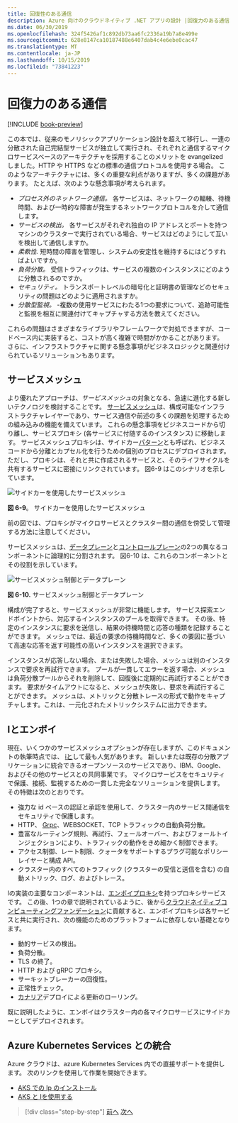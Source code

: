 ```yaml
---
title: 回復性のある通信
description: Azure 向けのクラウドネイティブ .NET アプリの設計 |回復力のある通信
ms.date: 06/30/2019
ms.openlocfilehash: 324f5426af1c892db73aa6fc2336a19b7a8e499e
ms.sourcegitcommit: 628e8147ca10187488e6407dab4c4e6ebe0cac47
ms.translationtype: MT
ms.contentlocale: ja-JP
ms.lasthandoff: 10/15/2019
ms.locfileid: "73841223"
---
```

# <a name="resilient-communications"></a>回復力のある通信

[!INCLUDE [book-preview](../../../includes/book-preview.md)]

この本では、従来のモノリシックアプリケーション設計を超えて移行し、一連の分散された自己完結型サービスが独立して実行され、それぞれと通信するマイクロサービスベースのアーキテクチャを採用することのメリットを evangelized しました。HTTP や HTTPS などの標準の通信プロトコルを使用する場合。 このようなアーキテクチャには、多くの重要な利点がありますが、多くの課題があります。 たとえば、次のような懸念事項が考えられます。

- *プロセス外のネットワーク通信。* 各サービスは、ネットワークの輻輳、待機時間、および一時的な障害が発生するネットワークプロトコルを介して通信します。
- *サービスの検出。* 各サービスがそれぞれ独自の IP アドレスとポートを持つマシンのクラスターで実行されている場合、サービスはどのようにして互いを検出して通信しますか。
- *柔軟性.* 短時間の障害を管理し、システムの安定性を維持するにはどうすればよいですか。
- *負荷分散。* 受信トラフィックは、サービスの複数のインスタンスにどのように分散されるのですか。
- *セキュリティ。* トランスポートレベルの暗号化と証明書の管理などのセキュリティの問題はどのように適用されますか。
- *分散型監視。* -複数の使用サービスにわたる1つの要求について、追跡可能性と監視を相互に関連付けてキャプチャする方法を教えてください。

これらの問題はさまざまなライブラリやフレームワークで対処できますが、コードベース内に実装すると、コストが高く複雑で時間がかかることがあります。 さらに、インフラストラクチャに関する懸念事項がビジネスロジックと関連付けられているソリューションもあります。

## <a name="service-mesh"></a>サービスメッシュ

より優れたアプローチは、*サービスメッシュ*の対象となる、急速に進化する新しいテクノロジを検討することです。 [サービスメッシュ](https://www.nginx.com/blog/what-is-a-service-mesh/)は、構成可能なインフラストラクチャレイヤーであり、サービス通信や前述の多くの課題を処理するための組み込みの機能を備えています。 これらの懸念事項をビジネスコードから切り離し、サービスプロキシ (各サービスに付随するのインスタンス) に移動します。 サービスメッシュプロキシは、サイドカー[パターン](https://docs.microsoft.com/azure/architecture/patterns/sidecar)とも呼ばれ、ビジネスコードから分離とカプセル化を行うための個別のプロセスにデプロイされます。 ただし、プロキシは、それと共に作成されるサービスと、そのライフサイクルを共有するサービスに密接にリンクされています。 図6-9 はこのシナリオを示しています。

![サイドカーを使用したサービスメッシュ](./media/service-mesh-with-side-car.png)

**図 6-9**。 サイドカーを使用したサービスメッシュ

前の図では、プロキシがマイクロサービスとクラスター間の通信を傍受して管理する方法に注意してください。

サービスメッシュは、[データプレーン](https://blog.envoyproxy.io/service-mesh-data-plane-vs-control-plane-2774e720f7fc)と[コントロールプレーン](https://blog.envoyproxy.io/service-mesh-data-plane-vs-control-plane-2774e720f7fc)の2つの異なるコンポーネントに論理的に分割されます。 図6-10 は、これらのコンポーネントとその役割を示しています。

![サービスメッシュ制御とデータプレーン](./media/istio-control-and-data-plane.png)

**図 6-10.** サービスメッシュ制御とデータプレーン

構成が完了すると、サービスメッシュが非常に機能します。 サービス探索エンドポイントから、対応するインスタンスのプールを取得できます。 その後、特定のインスタンスに要求を送信し、結果の待機時間と応答の種類を記録することができます。 メッシュでは、最近の要求の待機時間など、多くの要因に基づいて高速な応答を返す可能性の高いインスタンスを選択できます。

インスタンスが応答しない場合、または失敗した場合、メッシュは別のインスタンスで要求を再試行できます。 プールが一貫してエラーを返す場合、メッシュは負荷分散プールからそれを削除して、回復後に定期的に再試行することができます。 要求がタイムアウトになると、メッシュが失敗し、要求を再試行することができます。 メッシュは、メトリックと分散トレースの形式で動作をキャプチャします。これは、一元化されたメトリックシステムに出力できます。

## <a name="istio-and-envoy"></a>Iとエンボイ

現在、いくつかのサービスメッシュオプションが存在しますが、このドキュメントの執筆時点では、 [iと](https://istio.io/docs/concepts/what-is-istio/)して最も人気があります。 新しいまたは既存の分散アプリケーションに統合できるオープンソースのサービスであり、IBM、Google、およびその他のサービスとの共同事業です。 マイクロサービスをセキュリティで保護、接続、監視するための一貫した完全なソリューションを提供します。 その特徴は次のとおりです。

- 強力な id ベースの認証と承認を使用して、クラスター内のサービス間通信をセキュリティで保護します。
- HTTP、 [Grpc](https://grpc.io/)、WEBSOCKET、TCP トラフィックの自動負荷分散。
- 豊富なルーティング規則、再試行、フェールオーバー、およびフォールトインジェクションにより、トラフィックの動作をきめ細かく制御できます。
- アクセス制御、レート制限、クォータをサポートするプラグ可能なポリシーレイヤーと構成 API。
- クラスター内のすべてのトラフィック (クラスターの受信と送信を含む) の自動メトリック、ログ、およびトレース。

Iの実装の主要なコンポーネントは、[エンボイプロキシ](https://www.envoyproxy.io/docs/envoy/latest/intro/what_is_envoy)を持つプロキシサービスです。 この後、1つの章で説明されているように、後から[クラウドネイティブコンピューティングファンデーション](https://www.cncf.io/)に貢献すると、エンボイプロキシは各サービスと共に実行され、次の機能のためのプラットフォームに依存しない基礎となります。

- 動的サービスの検出。
- 負荷分散。
- TLS の終了。
- HTTP および gRPC プロキシ。
- サーキットブレーカーの回復性。
- 正常性チェック。
- [カナリア](https://martinfowler.com/bliki/CanaryRelease.html)デプロイによる更新のローリング。

既に説明したように、エンボイはクラスター内の各マイクロサービスにサイドカーとしてデプロイされます。

## <a name="integration-with-azure-kubernetes-services"></a>Azure Kubernetes Services との統合

Azure クラウドは、azure Kubernetes Services 内での直接サポートを提供します。 次のリンクを使用して作業を開始できます。

- [AKS での Ip のインストール](https://docs.microsoft.com/azure/aks/istio-install)
- [AKS と Iを使用する](https://docs.microsoft.com/azure/aks/istio-scenario-routing)

>[!div class="step-by-step"]
>[前へ](infrastructure-resiliency-azure.md)
>[次へ](monitoring-health.md)
